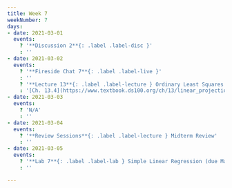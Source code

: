 ```yaml
---
title: Week 7
weekNumber: 7
days:
- date: 2021-03-01
  events:
    ? '**Discussion 2**{: .label .label-disc }'
    : ''
- date: 2021-03-02
  events:
    ? '**Fireside Chat 7**{: .label .label-live }'
    : ''
    ? '**Lecture 13**{: .label .label-lecture } Ordinary Least Squares'
    : '[Ch. 13.4](https://www.textbook.ds100.org/ch/13/linear_projection.html)'
- date: 2021-03-03
  events:
    ? 'N/A'
    : ''
- date: 2021-03-04
  events:
    ? '**Review Sessions**{: .label .label-lecture } Midterm Review'
    : ''
- date: 2021-03-05
  events:
    ? '**Lab 7**{: .label .label-lab } Simple Linear Regression (due Mar 11)'
    : ''

---
```

